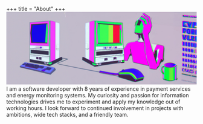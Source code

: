 +++
title = "About"
+++
![about](images/art_about.jpg)
I am a software developer with 8 years of experience in payment services and energy monitoring systems. My curiosity and passion for information technologies drives me to experiment and apply my knowledge out of working hours. I look forward to continued involvement in projects with ambitions, wide tech stacks, and a friendly team.
